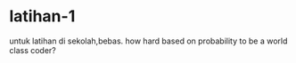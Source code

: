 # latihan-1 
untuk latihan di sekolah,bebas. how hard based on probability to be a world class coder?